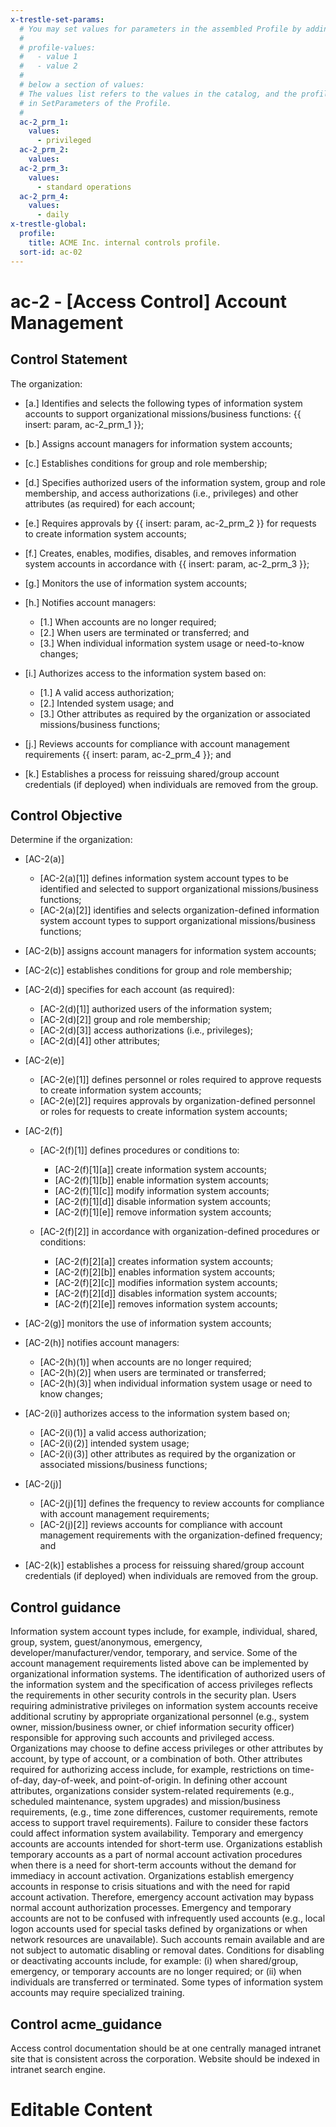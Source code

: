 ```yaml
---
x-trestle-set-params:
  # You may set values for parameters in the assembled Profile by adding
  #
  # profile-values:
  #   - value 1
  #   - value 2
  #
  # below a section of values:
  # The values list refers to the values in the catalog, and the profile-values represent values
  # in SetParameters of the Profile.
  #
  ac-2_prm_1:
    values:
      - privileged
  ac-2_prm_2:
    values:
  ac-2_prm_3:
    values:
      - standard operations
  ac-2_prm_4:
    values:
      - daily
x-trestle-global:
  profile:
    title: ACME Inc. internal controls profile.
  sort-id: ac-02
---
```


# ac-2 - \[Access Control\] Account Management

## Control Statement

The organization:

- \[a.\] Identifies and selects the following types of information system accounts to support organizational missions/business functions: {{ insert: param, ac-2_prm_1 }};

- \[b.\] Assigns account managers for information system accounts;

- \[c.\] Establishes conditions for group and role membership;

- \[d.\] Specifies authorized users of the information system, group and role membership, and access authorizations (i.e., privileges) and other attributes (as required) for each account;

- \[e.\] Requires approvals by {{ insert: param, ac-2_prm_2 }} for requests to create information system accounts;

- \[f.\] Creates, enables, modifies, disables, and removes information system accounts in accordance with {{ insert: param, ac-2_prm_3 }};

- \[g.\] Monitors the use of information system accounts;

- \[h.\] Notifies account managers:

  - \[1.\] When accounts are no longer required;
  - \[2.\] When users are terminated or transferred; and
  - \[3.\] When individual information system usage or need-to-know changes;

- \[i.\] Authorizes access to the information system based on:

  - \[1.\] A valid access authorization;
  - \[2.\] Intended system usage; and
  - \[3.\] Other attributes as required by the organization or associated missions/business functions;

- \[j.\] Reviews accounts for compliance with account management requirements {{ insert: param, ac-2_prm_4 }}; and

- \[k.\] Establishes a process for reissuing shared/group account credentials (if deployed) when individuals are removed from the group.

## Control Objective

Determine if the organization:

- \[AC-2(a)\]

  - \[AC-2(a)[1]\] defines information system account types to be identified and selected to support organizational missions/business functions;
  - \[AC-2(a)[2]\] identifies and selects organization-defined information system account types to support organizational missions/business functions;

- \[AC-2(b)\] assigns account managers for information system accounts;

- \[AC-2(c)\] establishes conditions for group and role membership;

- \[AC-2(d)\] specifies for each account (as required):

  - \[AC-2(d)[1]\] authorized users of the information system;
  - \[AC-2(d)[2]\] group and role membership;
  - \[AC-2(d)[3]\] access authorizations (i.e., privileges);
  - \[AC-2(d)[4]\] other attributes;

- \[AC-2(e)\]

  - \[AC-2(e)[1]\] defines personnel or roles required to approve requests to create information system accounts;
  - \[AC-2(e)[2]\] requires approvals by organization-defined personnel or roles for requests to create information system accounts;

- \[AC-2(f)\]

  - \[AC-2(f)[1]\] defines procedures or conditions to:

    - \[AC-2(f)[1][a]\] create information system accounts;
    - \[AC-2(f)[1][b]\] enable information system accounts;
    - \[AC-2(f)[1][c]\] modify information system accounts;
    - \[AC-2(f)[1][d]\] disable information system accounts;
    - \[AC-2(f)[1][e]\] remove information system accounts;

  - \[AC-2(f)[2]\] in accordance with organization-defined procedures or conditions:

    - \[AC-2(f)[2][a]\] creates information system accounts;
    - \[AC-2(f)[2][b]\] enables information system accounts;
    - \[AC-2(f)[2][c]\] modifies information system accounts;
    - \[AC-2(f)[2][d]\] disables information system accounts;
    - \[AC-2(f)[2][e]\] removes information system accounts;

- \[AC-2(g)\] monitors the use of information system accounts;

- \[AC-2(h)\] notifies account managers:

  - \[AC-2(h)(1)\] when accounts are no longer required;
  - \[AC-2(h)(2)\] when users are terminated or transferred;
  - \[AC-2(h)(3)\] when individual information system usage or need to know changes;

- \[AC-2(i)\] authorizes access to the information system based on;

  - \[AC-2(i)(1)\] a valid access authorization;
  - \[AC-2(i)(2)\] intended system usage;
  - \[AC-2(i)(3)\] other attributes as required by the organization or associated missions/business functions;

- \[AC-2(j)\]

  - \[AC-2(j)[1]\] defines the frequency to review accounts for compliance with account management requirements;
  - \[AC-2(j)[2]\] reviews accounts for compliance with account management requirements with the organization-defined frequency; and

- \[AC-2(k)\] establishes a process for reissuing shared/group account credentials (if deployed) when individuals are removed from the group.

## Control guidance

Information system account types include, for example, individual, shared, group, system, guest/anonymous, emergency, developer/manufacturer/vendor, temporary, and service. Some of the account management requirements listed above can be implemented by organizational information systems. The identification of authorized users of the information system and the specification of access privileges reflects the requirements in other security controls in the security plan. Users requiring administrative privileges on information system accounts receive additional scrutiny by appropriate organizational personnel (e.g., system owner, mission/business owner, or chief information security officer) responsible for approving such accounts and privileged access. Organizations may choose to define access privileges or other attributes by account, by type of account, or a combination of both. Other attributes required for authorizing access include, for example, restrictions on time-of-day, day-of-week, and point-of-origin. In defining other account attributes, organizations consider system-related requirements (e.g., scheduled maintenance, system upgrades) and mission/business requirements, (e.g., time zone differences, customer requirements, remote access to support travel requirements). Failure to consider these factors could affect information system availability. Temporary and emergency accounts are accounts intended for short-term use. Organizations establish temporary accounts as a part of normal account activation procedures when there is a need for short-term accounts without the demand for immediacy in account activation. Organizations establish emergency accounts in response to crisis situations and with the need for rapid account activation. Therefore, emergency account activation may bypass normal account authorization processes. Emergency and temporary accounts are not to be confused with infrequently used accounts (e.g., local logon accounts used for special tasks defined by organizations or when network resources are unavailable). Such accounts remain available and are not subject to automatic disabling or removal dates. Conditions for disabling or deactivating accounts include, for example: (i) when shared/group, emergency, or temporary accounts are no longer required; or (ii) when individuals are transferred or terminated. Some types of information system accounts may require specialized training.

## Control acme_guidance

Access control documentation should be at one centrally managed intranet site that is consistent across the corporation. Website should be indexed in intranet search engine.

# Editable Content

<!-- Make additions and edits below -->
<!-- The above represents the contents of the control as received by the profile, prior to additions. -->
<!-- If the profile makes additions to the control, they will appear below. -->
<!-- The above markdown may not be edited but you may edit the content below, and/or introduce new additions to be made by the profile. -->
<!-- If there is a yaml header at the top, parameter values may be edited. Use --set-parameters to incorporate the changes during assembly. -->
<!-- The content here will then replace what is in the profile for this control, after running profile-assemble. -->
<!-- The current profile has no added parts for this control, but you may add new ones here. -->
<!-- Each addition must have a heading either of the form ## Control my_addition_name -->
<!-- or ## Part a. (where the a. refers to one of the control statement labels.) -->
<!-- "## Control" parts are new parts added after the statement part. -->
<!-- "## Part" parts are new parts added into the top-level statement part with that label. -->
<!-- Subparts may be added with nested hash levels of the form ### My Subpart Name -->
<!-- underneath the parent ## Control or ## Part being added -->
<!-- See https://ibm.github.io/compliance-trestle/tutorials/ssp_profile_catalog_authoring/ssp_profile_catalog_authoring for guidance. -->
